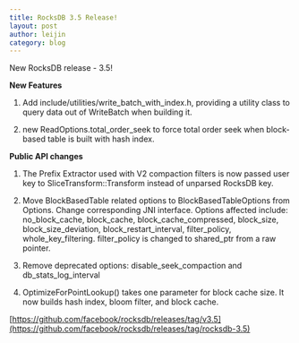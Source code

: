```yaml
---
title: RocksDB 3.5 Release!
layout: post
author: leijin
category: blog
---
```


New RocksDB release - 3.5!




**New Features**







  1. Add include/utilities/write_batch_with_index.h, providing a utility class to query data out of WriteBatch when building it.


  2. new ReadOptions.total_order_seek to force total order seek when block-based table is built with hash index.






**Public API changes**




  1. The Prefix Extractor used with V2 compaction filters is now passed user key to SliceTransform::Transform instead of unparsed RocksDB key.


  2. Move BlockBasedTable related options to BlockBasedTableOptions from Options. Change corresponding JNI interface. Options affected include: no_block_cache, block_cache, block_cache_compressed, block_size, block_size_deviation, block_restart_interval, filter_policy, whole_key_filtering. filter_policy is changed to shared_ptr from a raw pointer.


  3. Remove deprecated options: disable_seek_compaction and db_stats_log_interval


  4. OptimizeForPointLookup() takes one parameter for block cache size. It now builds hash index, bloom filter, and block cache.


[https://github.com/facebook/rocksdb/releases/tag/v3.5](https://github.com/facebook/rocksdb/releases/tag/rocksdb-3.5)
